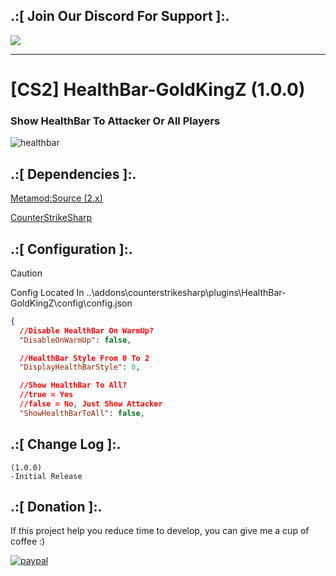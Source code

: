 ## .:[ Join Our Discord For Support ]:.
<a href="https://discord.com/invite/U7AuQhu"><img src="https://discord.com/api/guilds/651838917687115806/widget.png?style=banner2"></a>

***
# [CS2] HealthBar-GoldKingZ (1.0.0)

### Show HealthBar To Attacker Or All Players


![healthbar](https://github.com/user-attachments/assets/25e88501-00c8-4fea-b7fd-7324d79048db)


## .:[ Dependencies ]:.
[Metamod:Source (2.x)](https://www.sourcemm.net/downloads.php/?branch=master)

[CounterStrikeSharp](https://github.com/roflmuffin/CounterStrikeSharp/releases)


## .:[ Configuration ]:.

> [!CAUTION]
> Config Located In ..\addons\counterstrikesharp\plugins\HealthBar-GoldKingZ\config\config.json                                           
>

```json
{
  //Disable HealthBar On WarmUp?
  "DisableOnWarmUp": false,

  //HealthBar Style From 0 To 2
  "DisplayHealthBarStyle": 0,

  //Show HealthBar To All?
  //true = Yes
  //false = No, Just Show Attacker
  "ShowHealthBarToAll": false,
```

## .:[ Change Log ]:.
```
(1.0.0)
-Initial Release
```

## .:[ Donation ]:.

If this project help you reduce time to develop, you can give me a cup of coffee :)

[![paypal](https://www.paypalobjects.com/en_US/i/btn/btn_donateCC_LG.gif)](https://paypal.me/oQYh)
